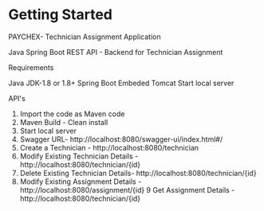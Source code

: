 # Getting Started

PAYCHEX- Technician Assignment Application

Java Spring Boot REST API - Backend for Technician Assignment

Requirements

Java JDK-1.8 or 1.8+
Spring Boot Embeded Tomcat
Start local server

API's 
1. Import the code as Maven code
2. Maven Build - Clean install
3. Start local server
4. Swagger URL- http://localhost:8080/swagger-ui/index.html#/
5. Create a Technician - http://localhost:8080/technician
6. Modify Existing Technician Details - http://localhost:8080/technician/{id}
7. Delete Existing Technician Details- http://localhost:8080/technician/{id}
8. Modify Existing Assignment Details - http://localhost:8080/assignment/{id}
9  Get Assignment Details - http://localhost:8080/technician/{id}




